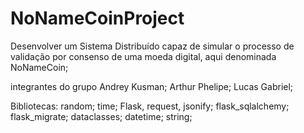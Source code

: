 # NoNameCoinProject
Desenvolver um Sistema Distribuído capaz de simular o processo de validação por consenso de uma moeda digital, aqui denominada NoNameCoin;


integrantes do grupo
Andrey Kusman;
Arthur Phelipe;
Lucas Gabriel;


Bibliotecas:
random;
time;
Flask, request, jsonify;
flask_sqlalchemy; 
flask_migrate;
dataclasses;
datetime;
string;
